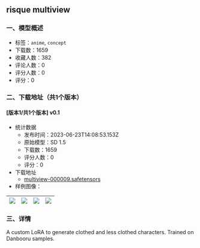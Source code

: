 ## risque multiview
### 一、模型概述

- 标签：`anime`, `concept`
- 下载数：1659
- 收藏人数：382
- 评论人数：0
- 评分人数：0
- 评分：0

### 二、下载地址（共1个版本）

#### [版本1/共1个版本] v0.1

- 统计数据
  - 发布时间：2023-06-23T14:08:53.153Z
  - 原始模型：SD 1.5
  - 下载数：1659
  - 评分人数：0
  - 评分：0
- 下载地址
  - [multiview-000009.safetensors](https://civitai.com/api/download/models/102274)
- 样例图像：

| <img src="https://image.civitai.com/xG1nkqKTMzGDvpLrqFT7WA/409015bf-1b7b-4f8a-b178-2b8eb444156a/width=450/1262092.jpeg" /> | <img src="https://image.civitai.com/xG1nkqKTMzGDvpLrqFT7WA/a3fccee7-f8a4-482b-a52d-0b7bd4a1cd19/width=450/1257448.jpeg" /> | <img src="https://image.civitai.com/xG1nkqKTMzGDvpLrqFT7WA/32a09413-d9ff-4f87-b931-b5aebcf99c4b/width=450/1262093.jpeg" /> | <img src="https://image.civitai.com/xG1nkqKTMzGDvpLrqFT7WA/adda66ed-fc9a-4199-a3b7-11cc8e259e19/width=450/1257438.jpeg" /> |
| ---- | ---- | ---- | ---- |


### 三、详情
<p>A custom LoRA to generate clothed and less clothed characters. Trained on Danbooru samples.</p>